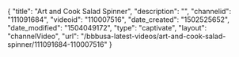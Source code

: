 {
    "title": "Art and Cook Salad Spinner",
    "description": "",
    "channelid": "111091684",
    "videoid": "110007516",
    "date_created": "1502525652",
    "date_modified": "1504049172",
    "type": "captivate",
    "layout": "channelVideo",
    "url": "\/bbbusa-latest-videos\/art-and-cook-salad-spinner\/111091684-110007516"
}